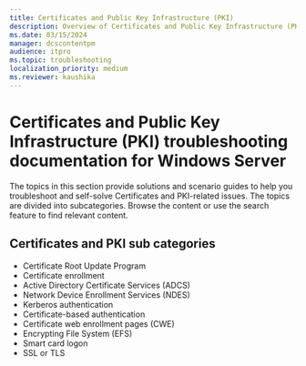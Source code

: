```yaml
---
title: Certificates and Public Key Infrastructure (PKI)
description: Overview of Certificates and Public Key Infrastructure (PKI) troubleshooting articles for Windows Server.
ms.date: 03/15/2024
manager: dcscontentpm
audience: itpro
ms.topic: troubleshooting
localization_priority: medium
ms.reviewer: kaushika
---
```

# Certificates and Public Key Infrastructure (PKI) troubleshooting documentation for Windows Server

The topics in this section provide solutions and scenario guides to help you troubleshoot and self-solve Certificates and PKI-related issues. The topics are divided into subcategories. Browse the content or use the search feature to find relevant content.

## Certificates and PKI sub categories

- Certificate Root Update Program
- Certificate enrollment
- Active Directory Certificate Services (ADCS)
- Network Device Enrollment Services (NDES)
- Kerberos authentication
- Certificate-based authentication
- Certificate web enrollment pages (CWE)
- Encrypting File System (EFS)
- Smart card logon
- SSL or TLS
